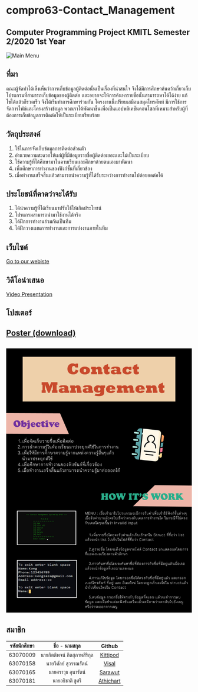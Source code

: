 
# compro63-Contact_Management
Computer Programming Project KMITL Semester 2/2020 1st Year
---
![Main Menu](https://cdn.discordapp.com/attachments/834644991733268511/838344846409596928/unknown.png)
## ที่มา
 คณะผู้จัดทำได้เล็งเห็นว่าการเก็บข้อมูลผู้ติดต่อนั้นเป็นเรื่องที่น่าสนใจ จึงได้มีการศึกษาค้นคว้าเกี่ยวเก็บโปรแกรมที่สามารถเก็บข้อมูลของผู้ติตต่อ
เเละอยากจะให้การค้นหารายชื่อนั้นสามารถหาได้ได้ง่าย แก้ไขได้เเล้วก็รวดเร็ว จึงได้เริ่มทำการศึกษาร่วมกัน โครงงานนี้เปรียบเสมือนสมุดโทรศัพท์ มีการใช้การจัดการไฟล์และโครงสร้างข้อมูล พวกเราได้พัฒนาขึ้นเพื่อเป็นแอปพลิเคชันคอนโซลที่เหมาะสำหรับผู้ที่ต้องการเก็บข้อมูลการติดต่อให้เป็นระเบียบเรียบร้อย
## วัตถุประสงค์
1. ใช้ในการจัดเก็บข้อมูลการติดต่อส่วนตัว
2. อํานวยความสะดวกให้เเก่ผู้ที่มีข้อมูลรายชื่อผู้ติดต่อเยอะเเละไม่เป็นระเบียบ
3. ใช้ความรู้ที่ได้ศึกษามาในคาบเรียนเเละศึกษาด้วยตนเองมาพัฒนา
4. เพื่อศึกษาการทำงานของฟังก์ชั้นที่เกี่ยวข้อง
5. เมื่อทำงานเสร็จสิ้นเเล้วสามารถนําความรู้ที่ได้รับระหว่างการทํางานไปต่อยอดต่อได้
## ประโยชน์ที่คาดว่าจะได้รับ
1. ได้นำความรู้ที่ได้เรียนมาปรับใช้ให้เกิดประโยชน์
2. โปรแกรมสามารถนำมาใช้งานได้จริง
3. ได้ฝึกการทํางานร่วมกันเป็นทีม
4. ได้ฝึกวางเเผนการทํางานและการแบ่งงานภายในทีม
## เว็บไซต์
[Go to our webiste](https://silly-hugle-2e1591.netlify.app)

## วิดีโอนำเสนอ
[Video Presentation](https://www.youtube.com/watch?v=NDe-3nXUXG4)
## โปสเตอร์
[Poster (download)](https://github.com/63070158/compro63-Contact_Management/blob/main/poster_contact.jpg)
---
![Poster](https://github.com/63070158/compro63-Contact_Management/blob/main/poster_contact.jpg)
---
สมาชิก
---

| รหัสนักศึกษา | ชื่อ - นามสกุล | Github |
| :--------: | :--------: | :---------: |
|   63070009   |   นายกิตติพจน์ กิตสุภาพสิริกุล   |   [Kittipod](https://github.com/kkit2001)   |
|   63070158   |   นายวิศัลย์ สุวรรณรัตน์   |  [Visal](https://github.com/63070158)   |
|   63070165   |   นายศราวุธ อุนารัตน์   |   [Sarawut](https://github.com/Sarawutgame)   |
|   63070181   |   นายอธิชาติ ชูศรี   |   [Athichart](https://github.com/Athichart)   |
